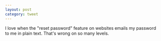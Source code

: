 ```yaml
---
layout: post
category: tweet
---
```

I love when the "reset password" feature on websites emails my password to me in plain text. That's wrong on so many levels.

